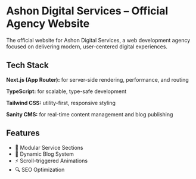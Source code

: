 
# Ashon Digital Services – Official Agency Website

The official website for Ashon Digital Services, a web development agency focused on delivering modern, user-centered digital experiences.


## Tech Stack

**Next.js (App Router):** for server-side rendering, performance, and routing

**TypeScript:** for scalable, type-safe development

**Tailwind CSS:** utility-first, responsive styling

**Sanity CMS:**     for real-time content management and blog publishing


## Features

- 💼 Modular Service Sections
- 📝 Dynamic Blog System 
- ⚡ Scroll-triggered Animations 
- 🔍 SEO Optimization

